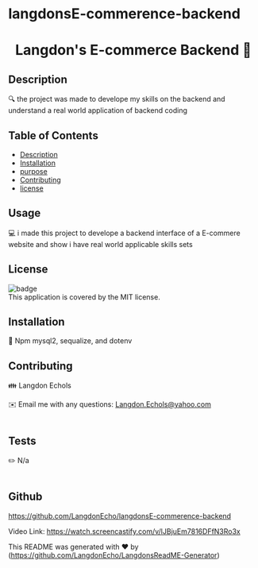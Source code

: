 # langdonsE-commerence-backend
<h1 align="center">Langdon's E-commerce Backend  👋</h1>

## Description
🔍 the project was made to develope my skills on the backend and understand a real world application of backend coding

## Table of Contents
- [Description](#description)
- [Installation](#installation)
- [purpose](#purpose)
- [Contributing](#contributing)
- [license](#license)

## Usage
💻 i made this project to develope a backend interface of a E-commere website and show i have real world applicable skills sets

## License
![badge](https://img.shields.io/badge/license-MIT-brightgreen)
<br />
This application is covered by the MIT license. 

## Installation
💾 Npm mysql2, sequalize, and dotenv  

## Contributing
👪 Langdon Echols

✉️ Email me with any questions: Langdon.Echols@yahoo.com<br /><br />

## Tests
✏️ N/a<br />
<br />

## Github
https://github.com/LangdonEcho/langdonsE-commerence-backend


Video Link: https://watch.screencastify.com/v/lJBjuEm7816DFfN3Ro3x

This README was generated with ❤️ by (https://github.com/LangdonEcho/LangdonsReadME-Generator)